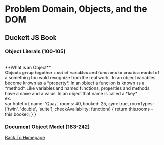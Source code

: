 # Problem Domain, Objects, and the DOM

## Duckett JS Book

### Object Literals (100-105)
<br>
**What is an Object** 
<br> 
Objects group together a set of variables and functions to create a model of a something tou wold recognize from the real world. In an object variables become known as a *property*. In an object a function is known as a *method*. Like variables and named functions, properties and methods have a name and a value. In an object that name is called a *key*. 
<br> 
ex. 
<br> 
var hotel = {
  name: 'Quay',
  rooms: 40,
  booked: 25,
  gym: true,
  roomTypes: ['twin', 'double', 'suite'],
  checkAvailability: function() {
    return this.rooms - this.booked;
  }
}
<br> 




### Document Object Model (183-242)



[Back To Homepage](https://leethomas13.github.io/201-reading-notes/)